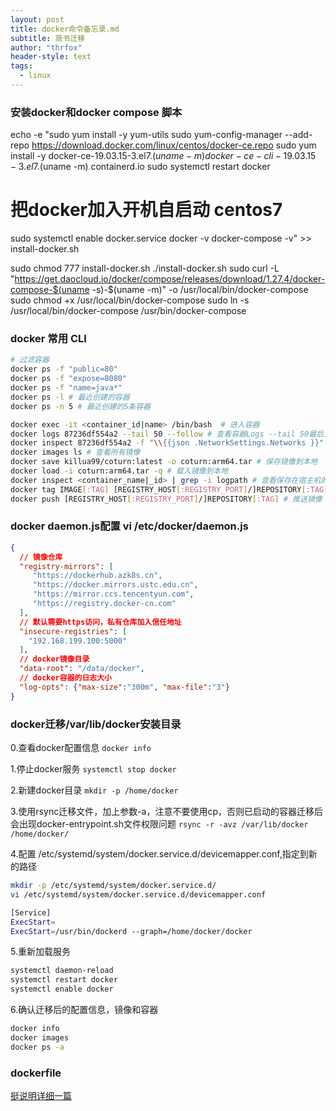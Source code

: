 ```yaml
---
layout: post
title: docker命令备忘录.md
subtitle: 简书迁移
author: "thrfox"
header-style: text
tags:
  - linux
---
```

### 安装docker和docker compose 脚本
echo -e "sudo yum install -y yum-utils
sudo yum-config-manager     --add-repo     https://download.docker.com/linux/centos/docker-ce.repo
sudo yum install -y docker-ce-19.03.15-3.el7.$(uname -m) docker-ce-cli-19.03.15-3.el7.$(uname -m) containerd.io
sudo systemctl restart docker
# 把docker加入开机自启动 centos7
sudo systemctl enable docker.service
docker -v
docker-compose -v" >> install-docker.sh

sudo chmod 777 install-docker.sh
./install-docker.sh
sudo curl -L "https://get.daocloud.io/docker/compose/releases/download/1.27.4/docker-compose-$(uname -s)-$(uname -m)" -o /usr/local/bin/docker-compose
sudo chmod +x /usr/local/bin/docker-compose
sudo ln -s /usr/local/bin/docker-compose /usr/bin/docker-compose

### docker 常用 CLI
~~~sh 
# 过滤容器
docker ps -f "public=80"
docker ps -f "expose=8080"
docker ps -f "name=java*"
docker ps -l # 最近创建的容器
docker ps -n 5 # 最近创建的5条容器

docker exec -it <container_id|name> /bin/bash  # 进入容器
docker logs 87236df554a2 --tail 50 --follow # 查看容器Logs --tail 50最后五十行 ，--follow 跟随日志打印
docker inspect 87236df554a2 -f "\\{{json .NetworkSettings.Networks }}" # 查看容器所在网络
docker images ls # 查看所有镜像
docker save killua99/coturn:latest -o coturn:arm64.tar # 保存镜像到本地
docker load -i coturn:arm64.tar -q # 载入镜像到本地
docker inspect <container_name|_id> | grep -i logpath # 查看保存在宿主机的的容器logs
docker tag IMAGE[:TAG] [REGISTRY_HOST[:REGISTRY_PORT]/]REPOSITORY[:TAG] # 标记镜像到镜像库 
docker push [REGISTRY_HOST[:REGISTRY_PORT]/]REPOSITORY[:TAG] # 推送镜像
~~~

### docker daemon.js配置 vi /etc/docker/daemon.js
~~~json
{
  // 镜像仓库
  "registry-mirrors": [
     "https://dockerhub.azk8s.cn",
     "https://docker.mirrors.ustc.edu.cn",
     "https://mirror.ccs.tencentyun.com",
     "https://registry.docker-cn.com"
  ],
  // 默认需要https访问，私有仓库加入信任地址
  "insecure-registries": [
    "192.168.199.100:5000"
  ],
  // docker镜像目录
  "data-root": "/data/docker",
  // docker容器的日志大小
  "log-opts": {"max-size":"300m", "max-file":"3"}
}
~~~

### docker迁移/var/lib/docker安装目录
0.查看docker配置信息
`docker info`

1.停止docker服务
`systemctl stop docker`

2.新建docker目录
`mkdir -p /home/docker`

3.使用rsync迁移文件，加上参数-a，注意不要使用cp，否则已启动的容器迁移后会出现docker-entrypoint.sh文件权限问题
`rsync -r -avz /var/lib/docker /home/docker/`

4.配置 /etc/systemd/system/docker.service.d/devicemapper.conf,指定到新的路径

~~~sh
mkdir -p /etc/systemd/system/docker.service.d/
vi /etc/systemd/system/docker.service.d/devicemapper.conf

[Service]
ExecStart=
ExecStart=/usr/bin/dockerd --graph=/home/docker/docker
~~~
5.重新加载服务
~~~sh
systemctl daemon-reload
systemctl restart docker
systemctl enable docker
~~~
6.确认迁移后的配置信息，镜像和容器
~~~sh
docker info
docker images
docker ps -a
~~~

### dockerfile
[挺说明详细一篇](https://www.cnblogs.com/panwenbin-logs/p/8007348.html)
